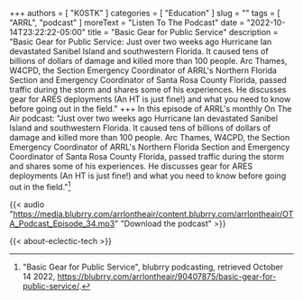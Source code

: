 +++
authors = [ "K0STK" ]
categories = [ "Education" ]
slug = ""
tags = [ "ARRL", "podcast" ]
moreText = "Listen To The Podcast"
date = "2022-10-14T23:22:22-05:00"
title = "Basic Gear for Public Service"
description = "Basic Gear for Public Service: Just over two weeks ago Hurricane Ian devastated Sanibel Island and southwestern Florida. It caused tens of billions of dollars of damage and killed more than 100 people. Arc Thames, W4CPD, the Section Emergency Coordinator of ARRL's Northern Florida Section and Emergency Coordinator of Santa Rosa County Florida, passed traffic during the storm and shares some of his experiences. He discusses gear for ARES deployments (An HT is just fine!) and what you need to know before going out in the field."
+++
In this episode of ARRL's monthly On The Air podcast: "Just over two weeks ago Hurricane Ian devastated Sanibel Island and southwestern Florida. It caused tens of billions of dollars of damage and killed more than 100 people. Arc Thames, W4CPD, the Section Emergency Coordinator of ARRL's Northern Florida Section and Emergency Coordinator of Santa Rosa County Florida, passed traffic during the storm and shares some of his experiences. He discusses gear for ARES deployments (An HT is just fine!) and what you need to know before going out in the field."[^1]

[^1]: "Basic Gear for Public Service", blubrry podcasting, retrieved October 14 2022, https://blubrry.com/arrlontheair/90407875/basic-gear-for-public-service/.

<!--more-->

{{< audio "https://media.blubrry.com/arrlontheair/content.blubrry.com/arrlontheair/OTA_Podcast_Episode_34.mp3" "Download the podcast" >}}

{{< about-eclectic-tech >}}

